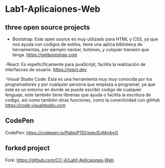 # Lab1-Aplicaiones-Web
## three open source projects
- Bootstrap: Este open source es muy utilizado para HTML y CSS, ya que nos ayuda con codigos de estilos, tiene una aplica biblioteca de herramientas, por ejemplo navbar, botones, y culquier transión que tenga.
https://getbootstrap.com

-React: Es espeficíficamente para javaScript, facilita la realización de interfacces de usuario.
https://react.dev

-Visual Studio Code: Esta es una herramienta muy muy conocida por los programadores y por cualquier persona que empieza a programar, ya que este es un entorno en donde se puede escribir codigo de cualquier lenguaje, este también tiene 
librerias que ayuda o facilita la escritura de codigo, así como también otras funciones, como la conectividad con gitHub
https://code.visualstudio.com

## CodePen
CodePen: https://codepen.io/PabloP150/pen/ExMmbyG

## forked project
Fork: https://github.com/CC-4/Lab1-Aplicaiones-Web
